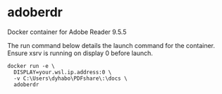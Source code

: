 # adoberdr
Docker container for Adobe Reader 9.5.5

The run command below details the launch command for the container. Ensure xsrv is running on display 0 before launch.
```
docker run -e \
  DISPLAY=your.wsl.ip.address:0 \
  -v C:\Users\dyhabo\PDFshare\:\docs \
  adoberdr
```
